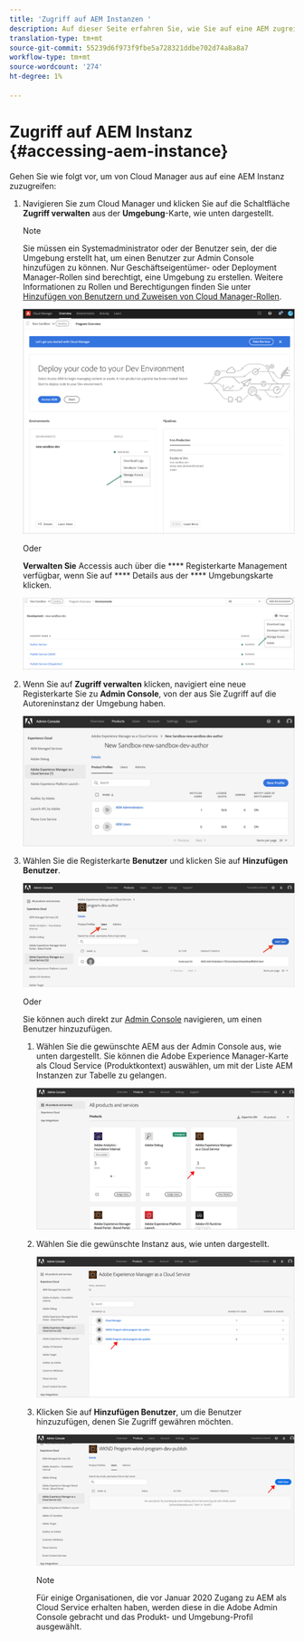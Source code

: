 ```yaml
---
title: 'Zugriff auf AEM Instanzen '
description: Auf dieser Seite erfahren Sie, wie Sie auf eine AEM zugreifen
translation-type: tm+mt
source-git-commit: 55239d6f973f9fbe5a728321ddbe702d74a8a8a7
workflow-type: tm+mt
source-wordcount: '274'
ht-degree: 1%

---
```



# Zugriff auf AEM Instanz {#accessing-aem-instance}

Gehen Sie wie folgt vor, um von Cloud Manager aus auf eine AEM Instanz zuzugreifen:

1. Navigieren Sie zum Cloud Manager und klicken Sie auf die Schaltfläche **Zugriff verwalten** aus der **Umgebung**-Karte, wie unten dargestellt.

   >[!NOTE]
   >Sie müssen ein Systemadministrator oder der Benutzer sein, der die Umgebung erstellt hat, um einen Benutzer zur Admin Console hinzufügen zu können. Nur Geschäftseigentümer- oder Deployment Manager-Rollen sind berechtigt, eine Umgebung zu erstellen. Weitere Informationen zu Rollen und Berechtigungen finden Sie unter [Hinzufügen von Benutzern und Zuweisen von Cloud Manager-Rollen](/help/onboarding/what-is-required/add-users-assign-cm-roles.md).

   ![](/help/onboarding/getting-access-to-aem-in-cloud/assets/sys-admin6.png)

   Oder

   **Verwalten Sie** Accessis auch über die  **** Registerkarte Management verfügbar, wenn Sie auf  **** Details aus der  **** Umgebungskarte klicken.

   ![](/help/onboarding/getting-access-to-aem-in-cloud/assets/sys-admin4.png)


1. Wenn Sie auf **Zugriff verwalten** klicken, navigiert eine neue Registerkarte Sie zu **Admin Console**, von der aus Sie Zugriff auf die Autoreninstanz der Umgebung haben.

   ![](/help/onboarding/getting-access-to-aem-in-cloud/assets/sys-admin-2.png)

1. Wählen Sie die Registerkarte **Benutzer** und klicken Sie auf **Hinzufügen Benutzer**.

   ![](/help/onboarding/what-is-required/assets/admin-console-5.png)



   Oder

   Sie können auch direkt zur [Admin Console](https://adminconsole.adobe.com) navigieren, um einen Benutzer hinzuzufügen.

   1. Wählen Sie die gewünschte AEM aus der Admin Console aus, wie unten dargestellt. Sie können die Adobe Experience Manager-Karte als Cloud Service (Produktkontext) auswählen, um mit der Liste AEM Instanzen zur Tabelle zu gelangen.

      ![](/help/onboarding/what-is-required/assets/admin-console-6.png)

   1. Wählen Sie die gewünschte Instanz aus, wie unten dargestellt.

      ![](/help/onboarding/what-is-required/assets/admin-console-7.png)


   1. Klicken Sie auf **Hinzufügen Benutzer**, um die Benutzer hinzuzufügen, denen Sie Zugriff gewähren möchten.

      ![](/help/onboarding/what-is-required/assets/admin-console-8.png)

      >[!NOTE]
      >Für einige Organisationen, die vor Januar 2020 Zugang zu AEM als Cloud Service erhalten haben, werden diese in die Adobe Admin Console gebracht und das Produkt- und Umgebung-Profil ausgewählt.

